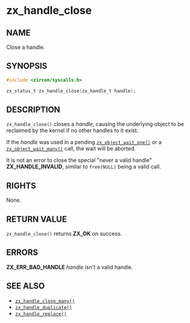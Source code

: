 # zx_handle_close

## NAME

<!-- Contents of this heading updated by update-docs-from-fidl, do not edit. -->

Close a handle.

## SYNOPSIS

<!-- Contents of this heading updated by update-docs-from-fidl, do not edit. -->

```c
#include <zircon/syscalls.h>

zx_status_t zx_handle_close(zx_handle_t handle);
```

## DESCRIPTION

`zx_handle_close()` closes a *handle*, causing the underlying object to be
reclaimed by the kernel if no other handles to it exist.

If the *handle* was used in a pending [`zx_object_wait_one()`] or a
[`zx_object_wait_many()`] call, the wait will be aborted.

It is not an error to close the special "never a valid handle" **ZX_HANDLE_INVALID**,
similar to `free(NULL)` being a valid call.

## RIGHTS

<!-- Contents of this heading updated by update-docs-from-fidl, do not edit. -->

None.

## RETURN VALUE

`zx_handle_close()` returns **ZX_OK** on success.

## ERRORS

**ZX_ERR_BAD_HANDLE**  *handle* isn't a valid handle.

## SEE ALSO

 - [`zx_handle_close_many()`]
 - [`zx_handle_duplicate()`]
 - [`zx_handle_replace()`]

<!-- References updated by update-docs-from-fidl, do not edit. -->

[`zx_handle_close_many()`]: handle_close_many.md
[`zx_handle_duplicate()`]: handle_duplicate.md
[`zx_handle_replace()`]: handle_replace.md
[`zx_object_wait_many()`]: object_wait_many.md
[`zx_object_wait_one()`]: object_wait_one.md
